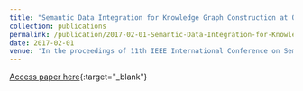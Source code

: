 ```yaml
---
title: "Semantic Data Integration for Knowledge Graph Construction at Query Time"
collection: publications
permalink: /publication/2017-02-01-Semantic-Data-Integration-for-Knowledge-Graph-Construction-at-Query-Time
date: 2017-02-01
venue: 'In the proceedings of 11th IEEE International Conference on Semantic Computing, ICSC 2017, San Diego, CA, USA, January 30 - February 1, 2017'
---
```

[Access paper here](https://www.researchgate.net/profile/Diego_Collarana/publication/321826218_Semantic_Data_Integration_for_Knowledge_Graph_Construction_at_Query_Time/data/5a33abd0a6fdcc9b2d7888a0/ICSC-2017-paper-35.pdf){:target="_blank"}
